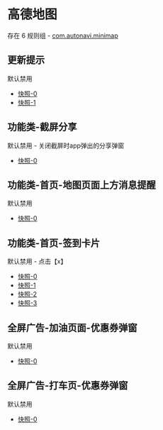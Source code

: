 # 高德地图

存在 6 规则组 - [com.autonavi.minimap](/src/apps/com.autonavi.minimap.ts)

## 更新提示

默认禁用

- [快照-0](https://i.gkd.li/i/13379094)
- [快照-1](https://i.gkd.li/i/13379426)

## 功能类-截屏分享

默认禁用 - 关闭截屏时app弹出的分享弹窗

- [快照-0](https://i.gkd.li/i/13473388)

## 功能类-首页-地图页面上方消息提醒

默认禁用

- [快照-0](https://i.gkd.li/i/12642830)

## 功能类-首页-签到卡片

默认禁用 - 点击【x】

- [快照-0](https://i.gkd.li/i/12642842)
- [快照-1](https://i.gkd.li/i/12642845)
- [快照-2](https://i.gkd.li/i/12818770)
- [快照-3](https://i.gkd.li/i/13764540)

## 全屏广告-加油页面-优惠券弹窗

默认禁用

- [快照-0](https://i.gkd.li/i/12642857)

## 全屏广告-打车页-优惠券弹窗

默认禁用

- [快照-0](https://i.gkd.li/i/13806882)
